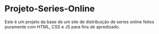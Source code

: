 # Projeto-Series-Online

Este é um projeto da base de um site de distribuição de series online feitos puramente com HTML, CSS e JS para fins de apredizado.
